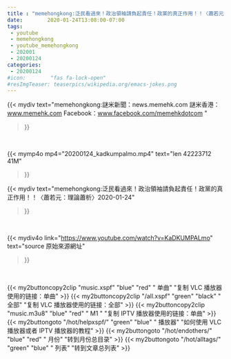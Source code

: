 ```yaml
---
title : "memehongkong:泛民看過來！政治領袖請負起責任！政黨的真正作用！！〈蕭若元：理論蕭析〉2020-01-24"
date:        2020-01-24T13:08:00-07:00
tags:
 - youtube
 - memehongkong
 - youtube_memehongkong
 - 202001
 - 20200124
categories:
 - 20200124
#icon:        "fas fa-lock-open"
#resImgTeaser: teaserpics/wikipedia.org/emacs-jokes.png
---
```


{{< mydiv text="memehongkong:謎米新聞：news.memehk.com 謎米香港： www.memehk.com Facebook：www.facebook.com/memehkdotcom "
>}}
<br>


{{< mymp4o mp4="20200124_kadkumpalmo.mp4"
text="len 42223712    41M"
>}}


{{< mydiv text="memehongkong:泛民看過來！政治領袖請負起責任！政黨的真正作用！！〈蕭若元：理論蕭析〉2020-01-24"
>}}
<br>

{{< mydiv4o link="https://www.youtube.com/watch?v=KaDKUMPALmo"
text="source 原始來源網址"
>}}


<br>




{{< my2buttoncopy2clip "music.xspf"        "blue"   "red"    " 单曲"  "复制 VLC 播放器使用的链接：单曲" >}} {{< my2buttoncopy2clip "/all.xspf"         "green"  "black"  " 全部"  "复制 VLC 播放器使用的链接：全部" >}} {{< my2buttoncopy2clip "music.m3u8"        "blue"   "red"    " M1 "    "复制 IPTV 播放器使用的链接：单曲" >}} {{< my2buttongoto      "/hot/helpxspf/"    "green"  "blue"   " 播放器" "如何使用 VLC 播放器或者 IPTV 播放器的教程" >}} {{< my2buttongoto      "/hot/endothers/"   "blue"   "red"    " 月份"   "转到月份总目录" >}} {{< my2buttongoto      "/hot/alltags/"     "green"  "blue"   " 列表"   "转到文章总列表" >}} 
